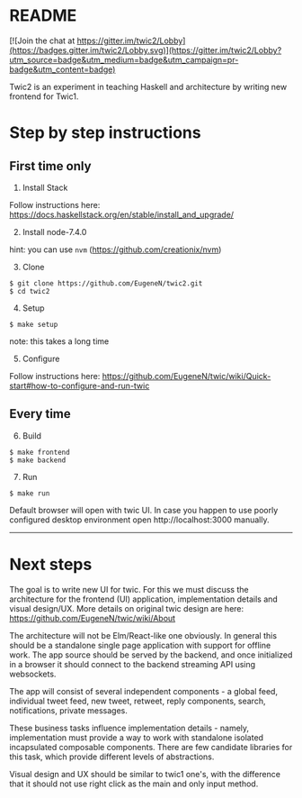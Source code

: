 # README #

[![Join the chat at https://gitter.im/twic2/Lobby](https://badges.gitter.im/twic2/Lobby.svg)](https://gitter.im/twic2/Lobby?utm_source=badge&utm_medium=badge&utm_campaign=pr-badge&utm_content=badge)

Twic2 is an experiment in teaching Haskell and architecture by writing new frontend for Twic1.


# Step by step instructions

## First time only

1. Install Stack

 Follow instructions here: https://docs.haskellstack.org/en/stable/install_and_upgrade/

2. Install node-7.4.0

 hint: you can use `nvm` (https://github.com/creationix/nvm)


3. Clone
 ```
 $ git clone https://github.com/EugeneN/twic2.git
 $ cd twic2
 ```

4. Setup
 ```
 $ make setup
 ```
 note: this takes a long time

5. Configure

  Follow instructions here: https://github.com/EugeneN/twic/wiki/Quick-start#how-to-configure-and-run-twic

## Every time

6. Build
 ```
 $ make frontend
 $ make backend
 ```

7. Run

 ```
 $ make run
 ```

 Default browser will open with twic UI. In case you happen to use poorly configured desktop environment open http://localhost:3000 manually.

 ---

 # Next steps

 The goal is to write new UI for twic. For this we must discuss the architecture for the frontend (UI) application, implementation details and visual design/UX. More details on original twic design are here: https://github.com/EugeneN/twic/wiki/About

 The architecture will not be Elm/React-like one obviously. In general this should be a standalone single page application with support for
 offline work. The app source should be served by the backend, and once initialized in a browser it should connect to the backend streaming API using websockets.

 The app will consist of several independent components - a global feed, individual tweet feed, new tweet, retweet, reply components, search, notifications, private messages.

 These business tasks influence implementation details - namely, implementation must provide a way to work with standalone isolated incapsulated composable components. There are few candidate libraries for this task, which provide different levels of abstractions.

 Visual design and UX should be similar to twic1 one's, with the difference that it should not use right click as the main and only input method.
